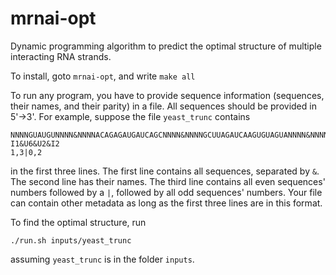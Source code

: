 # mrnai-opt
Dynamic programming algorithm to predict the optimal structure of multiple interacting RNA strands.

To install, goto ```mrnai-opt```, and write ```make all```

To run any program, you have to provide sequence information (sequences, their names, and their parity) in a file. All sequences should be provided in 5'->3'. For example, suppose the file ```yeast_trunc``` contains
```
NNNNGUAUGUNNNN&NNNNACAGAGAUGAUCAGCNNNN&NNNNGCUUAGAUCAAGUGUAGUANNNN&NNNNUACUAACACCNNNN
I1&U6&U2&I2
1,3|0,2
```
in the first three lines. The first line contains all sequences, separated by ```&```. The second line has their names. The third line contains all even sequences' numbers followed by a `|`, followed by all odd sequences' numbers.
Your file can contain other metadata as long as the first three lines are in this format.

To find the optimal structure, run
```
./run.sh inputs/yeast_trunc
```
assuming `yeast_trunc` is in the folder `inputs`.

